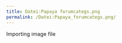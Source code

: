 ```yaml
---
title: Datei:Papaya forumcategs.png
permalink: /Datei:Papaya_forumcategs.png/
---
```


Importing image file